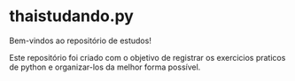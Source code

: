 # thaistudando.py
 
Bem-vindos ao repositório de estudos!

Este repositório foi criado com o objetivo de registrar os exercicios praticos de python e organizar-los da melhor forma possível.